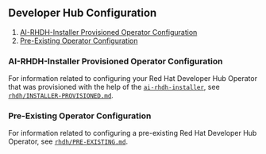 ## Developer Hub Configuration

1. [AI-RHDH-Installer Provisioned Operator Configuration](#ai-rhdh-installer-provisioned-operator-configuration)
2. [Pre-Existing Operator Configuration](#pre-existing-operator-configuration)

### AI-RHDH-Installer Provisioned Operator Configuration

For information related to configuring your Red Hat Developer Hub Operator that was provisioned with the help of the [`ai-rhdh-installer`](../../README.md#helm-chart-installer), see [`rhdh/INSTALLER-PROVISIONED.md`](./rhdh/INSTALLER-PROVISIONED.md).

### Pre-Existing Operator Configuration

For information related to configuring a pre-existing Red Hat Developer Hub Operator, see [`rhdh/PRE-EXISTING.md`](./rhdh/PRE-EXISTING.md).

